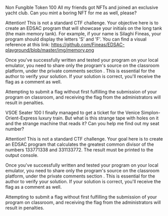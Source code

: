 Non Fungible Token
100
All my friends got NFTs and joined an exclusive yacht club. Can you mint a boring NFT for me as well, please?

Attention! This is not a standard CTF challenge. Your objective here is to create an EDSAC program that will showcase your initials on the long tank (the main memory tank). For example, if your name is Silaghi Fineas, your program should display the letters 'S' and 'F'. You can find a visual reference at this link: https://github.com/Fineas/EDSAC-playground/blob/master/img/memory.png

Once you've successfully written and tested your program on your local emulator, you need to share only the program's source on the classroom platform, under the private comments section . This is essential for the author to verify your solution. If your solution is correct, you'll receive the flag as a comment as well.

Attempting to submit a flag without first fulfilling the submission of your program on classroom, and receiving the flag from the administrators will result in penalties.




VSOE Seater
100
I finally managed to get a ticket for the Venice Simplon-Orient-Express luxury train. But what is this strange tape with holes on it and the strange machine that reads it? Can you help me find out my seat number?

Attention! This is not a standard CTF challenge. Your goal here is to create an EDSAC program that calculates the greatest common divisor of the numbers 133771338 and 331133772. The result must be printed to the output console.

Once you've successfully written and tested your program on your local emulator, you need to share only the program's source on the classroom platform, under the private comments section . This is essential for the author to verify your solution. If your solution is correct, you'll receive the flag as a comment as well.

Attempting to submit a flag without first fulfilling the submission of your program on classroom, and receiving the flag from the administrators will result in penalties.